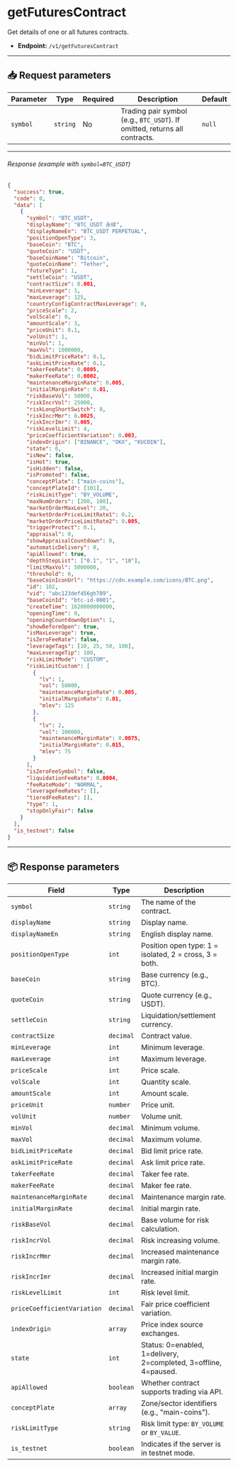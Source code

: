 # getFuturesContract

Get details of one or all futures contracts.

- **Endpoint:** `/v1/getFuturesContract`

---

## 📥 Request parameters

| **Parameter** | **Type** | **Required** | **Description**                                     | **Default** |
|---------------|----------|--------------|-----------------------------------------------------|-------------|
| `symbol`      | `string` | No           | Trading pair symbol (e.g., `BTC_USDT`). If omitted, returns all contracts. | `null`      |

---

###### Response (example with `symbol=BTC_USDT`)

```json
{
  "success": true,
  "code": 0,
  "data": [
    {
      "symbol": "BTC_USDT",
      "displayName": "BTC_USDT 永续",
      "displayNameEn": "BTC_USDT PERPETUAL",
      "positionOpenType": 3,
      "baseCoin": "BTC",
      "quoteCoin": "USDT",
      "baseCoinName": "Bitcoin",
      "quoteCoinName": "Tether",
      "futureType": 1,
      "settleCoin": "USDT",
      "contractSize": 0.001,
      "minLeverage": 1,
      "maxLeverage": 125,
      "countryConfigContractMaxLeverage": 0,
      "priceScale": 2,
      "volScale": 0,
      "amountScale": 3,
      "priceUnit": 0.1,
      "volUnit": 1,
      "minVol": 1,
      "maxVol": 1000000,
      "bidLimitPriceRate": 0.1,
      "askLimitPriceRate": 0.1,
      "takerFeeRate": 0.0005,
      "makerFeeRate": 0.0002,
      "maintenanceMarginRate": 0.005,
      "initialMarginRate": 0.01,
      "riskBaseVol": 50000,
      "riskIncrVol": 25000,
      "riskLongShortSwitch": 0,
      "riskIncrMmr": 0.0025,
      "riskIncrImr": 0.005,
      "riskLevelLimit": 4,
      "priceCoefficientVariation": 0.003,
      "indexOrigin": ["BINANCE", "OKX", "KUCOIN"],
      "state": 0,
      "isNew": false,
      "isHot": true,
      "isHidden": false,
      "isPromoted": false,
      "conceptPlate": ["main-coins"],
      "conceptPlateId": [101],
      "riskLimitType": "BY_VOLUME",
      "maxNumOrders": [200, 100],
      "marketOrderMaxLevel": 20,
      "marketOrderPriceLimitRate1": 0.2,
      "marketOrderPriceLimitRate2": 0.005,
      "triggerProtect": 0.1,
      "appraisal": 0,
      "showAppraisalCountdown": 0,
      "automaticDelivery": 0,
      "apiAllowed": true,
      "depthStepList": ["0.1", "1", "10"],
      "limitMaxVol": 5000000,
      "threshold": 0,
      "baseCoinIconUrl": "https://cdn.example.com/icons/BTC.png",
      "id": 102,
      "vid": "abc123def456gh789",
      "baseCoinId": "btc-id-0001",
      "createTime": 1620000000000,
      "openingTime": 0,
      "openingCountdownOption": 1,
      "showBeforeOpen": true,
      "isMaxLeverage": true,
      "isZeroFeeRate": false,
      "leverageTags": [10, 25, 50, 100],
      "maxLeverageTip": 100,
      "riskLimitMode": "CUSTOM",
      "riskLimitCustom": [
        {
          "lv": 1,
          "vol": 50000,
          "maintenanceMarginRate": 0.005,
          "initialMarginRate": 0.01,
          "mlev": 125
        },
        {
          "lv": 2,
          "vol": 100000,
          "maintenanceMarginRate": 0.0075,
          "initialMarginRate": 0.015,
          "mlev": 75
        }
      ],
      "isZeroFeeSymbol": false,
      "liquidationFeeRate": 0.0004,
      "feeRateMode": "NORMAL",
      "leverageFeeRates": [],
      "tieredFeeRates": [],
      "type": 1,
      "stopOnlyFair": false
    }
  ],
  "is_testnet": false
}
```

---

## 📦 Response parameters

| **Field**                     | **Type**     | **Description**                                             |
|------------------------------|--------------|-------------------------------------------------------------|
| `symbol`                     | `string`     | The name of the contract.                                   |
| `displayName`                | `string`     | Display name.                                               |
| `displayNameEn`              | `string`     | English display name.                                       |
| `positionOpenType`           | `int`        | Position open type: 1 = isolated, 2 = cross, 3 = both.      |
| `baseCoin`                   | `string`     | Base currency (e.g., BTC).                                  |
| `quoteCoin`                  | `string`     | Quote currency (e.g., USDT).                                |
| `settleCoin`                 | `string`     | Liquidation/settlement currency.                            |
| `contractSize`               | `decimal`    | Contract value.                                             |
| `minLeverage`               | `int`        | Minimum leverage.                                           |
| `maxLeverage`               | `int`        | Maximum leverage.                                           |
| `priceScale`                | `int`        | Price scale.                                                |
| `volScale`                  | `int`        | Quantity scale.                                             |
| `amountScale`               | `int`        | Amount scale.                                               |
| `priceUnit`                 | `number`     | Price unit.                                                 |
| `volUnit`                   | `number`     | Volume unit.                                                |
| `minVol`                    | `decimal`    | Minimum volume.                                             |
| `maxVol`                    | `decimal`    | Maximum volume.                                             |
| `bidLimitPriceRate`         | `decimal`    | Bid limit price rate.                                       |
| `askLimitPriceRate`         | `decimal`    | Ask limit price rate.                                       |
| `takerFeeRate`              | `decimal`    | Taker fee rate.                                             |
| `makerFeeRate`              | `decimal`    | Maker fee rate.                                             |
| `maintenanceMarginRate`     | `decimal`    | Maintenance margin rate.                                    |
| `initialMarginRate`         | `decimal`    | Initial margin rate.                                        |
| `riskBaseVol`               | `decimal`    | Base volume for risk calculation.                          |
| `riskIncrVol`               | `decimal`    | Risk increasing volume.                                     |
| `riskIncrMmr`               | `decimal`    | Increased maintenance margin rate.                          |
| `riskIncrImr`               | `decimal`    | Increased initial margin rate.                              |
| `riskLevelLimit`            | `int`        | Risk level limit.                                           |
| `priceCoefficientVariation` | `decimal`    | Fair price coefficient variation.                           |
| `indexOrigin`               | `array`      | Price index source exchanges.                               |
| `state`                     | `int`        | Status: 0=enabled, 1=delivery, 2=completed, 3=offline, 4=paused. |
| `apiAllowed`                | `boolean`    | Whether contract supports trading via API.                  |
| `conceptPlate`              | `array`      | Zone/sector identifiers (e.g., "main-coins").               |
| `riskLimitType`             | `string`     | Risk limit type: `BY_VOLUME` or `BY_VALUE`.                |
| `is_testnet`                | `boolean`    | Indicates if the server is in testnet mode.